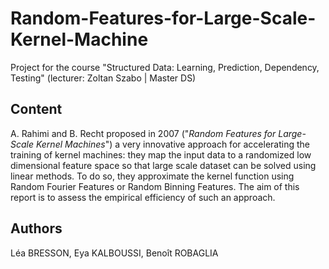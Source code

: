 # Random-Features-for-Large-Scale-Kernel-Machine
Project for the course "Structured Data: Learning, Prediction, Dependency, Testing" (lecturer: Zoltan Szabo | Master DS)

## Content
A. Rahimi and B. Recht proposed in 2007 ("*Random Features for Large-Scale Kernel Machines*") a very innovative approach for accelerating the training of kernel machines: they map the input data to a randomized low dimensional feature space so that large scale dataset can be solved using linear methods. To do so, they approximate the kernel function using Random Fourier Features or Random Binning Features. The aim of this report is to assess the empirical efficiency of such an approach.

## Authors
Léa BRESSON, Eya KALBOUSSI, Benoît ROBAGLIA
